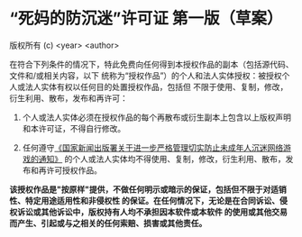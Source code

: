 # “死妈的防沉迷”许可证 第一版（草案）

版权所有 (c) \<year\> \<author\>

在符合下列条件的情况下，特此免费向任何得到本授权作品的副本（包括源代码、文件和/或相关内容，以下
统称为“授权作品”）的个人和法人实体授权：被授权个人或法人实体有权以任何目的处置授权作品，包括但
不限于使用、复制，修改，衍生利用、散布，发布和再许可：

1. 个人或法人实体必须在授权作品的每个再散布或衍生副本上包含以上版权声明和本许可证，不得自行修改。

2. 任何遵守[《国家新闻出版署关于进一步严格管理切实防止未成年人沉迷网络游戏的通知》](https://www.nppa.gov.cn/nppa/contents/279/98792.shtml)
的个人或法人实体均不得使用、复制，修改，衍生利用、散布，发布和再许可授权作品。

**该授权作品是"按原样"提供，不做任何明示或暗示的保证，包括但不限于对适销性、特定用途适用性和非侵权性
的保证。在任何情况下，无论是在合同诉讼、侵权诉讼或其他诉讼中，版权持有人均不承担因本软件或本软件
的使用或其他交易而产生、引起或与之相关的任何索赔、损害或其他责任。**
